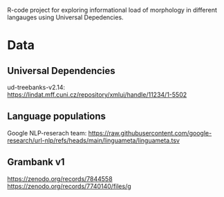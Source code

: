 R-code project for exploring informational load of morphology in different langauges using Universal Depedencies.

# Data
## Universal Dependencies
ud-treebanks-v2.14: <https://lindat.mff.cuni.cz/repository/xmlui/handle/11234/1-5502>

## Language populations
Google NLP-reserach team: <https://raw.githubusercontent.com/google-research/url-nlp/refs/heads/main/linguameta/linguameta.tsv>

## Grambank v1
<https://zenodo.org/records/7844558>
<https://zenodo.org/records/7740140/files/g>
